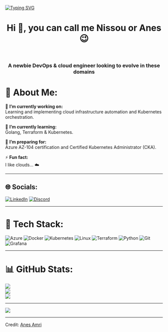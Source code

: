 [![Typing SVG](https://readme-typing-svg.herokuapp.com?color=FF3670&size=35&center=true&vCenter=true&width=1000&lines=Welcome+to+my+GitHub+profile!;My+name+is+Anes+Amri;I’m+a+DevOps+%26+Cloud+Engineer)](https://git.io/typing-svg)

<h1 align="center">Hi 👋, you can call me Nissou or Anes 😉</h1>
<br>
<h3 align="center">A newbie DevOps & cloud engineer looking to evolve in these domains</h3>

# 💫 About Me:
🔭 **I’m currently working on:**  
Learning and implementing cloud infrastructure automation and Kubernetes orchestration.

🌱 **I’m currently learning:**  
Golang, Terraform & Kubernetes.

📘 **I’m preparing for:**  
Azure AZ-104 certification and Certified Kubernetes Administrator (CKA).

⚡ **Fun fact:**  
I like clouds... ☁️

---

## 🌐 Socials:
[![LinkedIn](https://img.shields.io/badge/LinkedIn-%230077B5.svg?logo=linkedin&logoColor=white)](https://linkedin.com/in/anesamri) [![Discord](https://img.shields.io/badge/Discord-7289DA?style=flat&logo=discord&logoColor=white)](https://discord.gg/579141550705999892)

---

# 🧰 Tech Stack:
![Azure](https://img.shields.io/badge/Azure-%230072C6.svg?style=for-the-badge&logo=microsoft-azure&logoColor=white)
![Docker](https://img.shields.io/badge/Docker-%230db7ed.svg?style=for-the-badge&logo=docker&logoColor=white)
![Kubernetes](https://img.shields.io/badge/Kubernetes-%23326ce5.svg?style=for-the-badge&logo=kubernetes&logoColor=white)
![Linux](https://img.shields.io/badge/Linux-FCC624?style=for-the-badge&logo=linux&logoColor=black)
![Terraform](https://img.shields.io/badge/Terraform-%235835CC.svg?style=for-the-badge&logo=terraform&logoColor=white)
![Python](https://img.shields.io/badge/Python-%233776AB.svg?style=for-the-badge&logo=python&logoColor=white)
![Git](https://img.shields.io/badge/Git-F05032?style=for-the-badge&logo=git&logoColor=white)
![Grafana](https://img.shields.io/badge/Grafana-F46800?style=for-the-badge&logo=grafana&logoColor=white)

---

# 📊 GitHub Stats:
![](https://github-readme-stats.vercel.app/api?username=anesamri&theme=dark&hide_border=false&include_all_commits=false&count_private=false)<br/>
![](https://github-readme-streak-stats.herokuapp.com/?user=anesamri&theme=dark&hide_border=false)<br/>
![](https://github-readme-stats.vercel.app/api/top-langs/?username=anesamri&theme=dark&hide_border=false&include_all_commits=false&count_private=false&layout=compact)

---

[![](https://visitcount.itsvg.in/api?id=anesamri&icon=0&color=0)](https://visitcount.itsvg.in)

---
Credit: [Anes Amri](https://github.com/anesamri)

